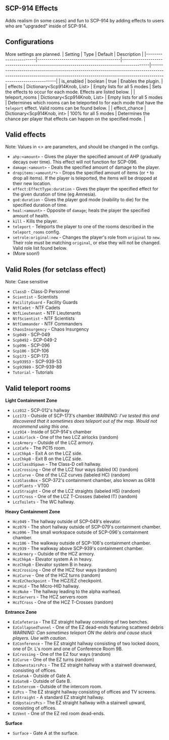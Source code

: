 ## SCP-914 Effects
Adds realism (in some cases) and fun to SCP-914 by adding effects to users who are "upgraded" inside of SCP-914.

## Configurations
More settings are planned.
| Setting               | Type                                    | Default                                                                                   | Description                                                                                                                                                                               |
|-----------------------|-----------------------------------------|-------------------------------------------------------------------------------------------|-------------------------------------------------------------------------------------------------------------------------------------------------------------------------------------------|
| is_enabled            | boolean                                 | true                                                                                      | Enables the plugin.                                                                                                                                                                       |
| effects               | Dictionary<Scp914Knob, List<string>>    | Empty lists for all 5 modes                                                               | Sets the effects to occur for each mode. Effects are listed below.                                                                                                                        |
| teleport_rooms        | Dictionary<Scp914Knob, List<RoomType>>  | Empty lists for all 5 modes                                                               | Determines which rooms can be teleported to for each mode that have the `teleport` effect. Valid rooms can be found below.                                                                |
| effect_chance         | Dictionary<Scp914Knob, int>             | 100% for all 5 modes                                                                      | Determines the chance per player that effects can happen on the specified mode.                                                                                                           |


## Valid effects
Note: Values in <> are parameters, and should be changed in the configs.
- `ahp:<amount>` - Gives the player the specified amount of AHP (gradually decays over time). This effect will not function for SCP-096.
- `damage:<amount>` - Deals the specified amount of damage to the player.
- `dropitems:<amount/*>` - Drops the specified amount of items (or `*` to drop all items). If the player is teleported, the items will be dropped at their new location.
- `effect:EffectType:duration` - Gives the player the specified effect for the given duration of time (eg Amnesia).
- `god:duration` - Gives the player god mode (inability to die) for the specified duration of time.
- `heal:<amount>` - Opposite of `damage`; heals the player the specified amount of health.
- `kill` - Kills the player.
- `teleport` - Teleports the player to one of the rooms described in the `teleport_rooms` config.
- `setrole:original:new` - Changes the player's role from `original` to `new`. Their role must be matching `original`, or else they will not be changed. Valid role list found below.
- (More soon!)

## Valid Roles (for setclass effect)
Note: Case sensitive
- `ClassD` - Class-D Personnel
- `Scientist` - Scientists
- `FacilityGuard` - Facility Guards
- `NtfCadet` - NTF Cadets
- `NtfLieutenant` - NTF Lieutenants
- `NtfScientist` - NTF Scientists
- `NtfCommander` - NTF Commanders
- `ChaosInsurgency` - Chaos Insurgency
- `Scp049` - SCP-049
- `Scp0492` - SCP-049-2
- `Scp096` - SCP-096
- `Scp106` - SCP-106
- `Scp173` - SCP-173
- `Scp93953` - SCP-939-53
- `Scp93989` - SCP-939-89
- `Tutorial` - Tutorials

## Valid teleport rooms
**Light Containment Zone**  
- `Lcz012` - SCP-012's hallway
- `Lcz173` - Outside of SCP-173's chamber *WARNING: I've tested this and discovered that it sometimes does teleport out of the map. Would not recommend using this one.*
- `Lcz914` - Inside of SCP-914's chamber
- `LczAirlock` - One of the two LCZ airlocks (random)
- `LczArmory` - Outside of the LCZ armory.
- `LczCafe` - The PC15 room.
- `LczChkpA` - Exit A on the LCZ side.
- `LczChkpB` - Exit B on the LCZ side.
- `LczClassDSpawn` - The Class-D cell hallway.
- `LczCrossing` - One of the LCZ four ways (labled IX) (random)
- `LczCurve` - One of the LCZ curves (labeled HC) (random)
- `LczGlassBox` - SCP-372's containment chamber, also known as GR18
- `LczPlants` - VT00
- `LczStraight` - One of the LCZ straights (labeled HS) (random)
- `LczTCross` - One of the LCZ T-Crosses (labeled IT) (random)
- `LczToilets` - The WC hallway.  

**Heavy Containment Zone**  
- `Hcz049` - The hallway outside of SCP-049's elevator.
- `Hcz079` - The short hallway outside of SCP-079's containment chamber.
- `Hcz096` - The small workspace outside of SCP-096's containment chamber.
- `Hcz106` - The walkway outside of SCP-106's containment chamber.
- `Hcz939` - The walkway above SCP-939's containment chamber.
- `HczArmory` - Outside of the HCZ armory.
- `HczChkpA` - Elevator system A in heavy.
- `HczChkpB` - Elevator system B in heavy.
- `HczCrossing` - One of the HCZ four ways (random)
- `HczCurve` - One of the HCZ turns (random)
- `HczEzCheckpoint` - The HCZ/EZ checkpoint.
- `HczHid` - The Micro-HID hallway.
- `HczNuke` - The hallway leading to the alpha warhead.
- `HczServers` - The HCZ servers room
- `HczTCross` - One of the HCZ T-Crosses (random)

**Entrance Zone**  
- `EzCafeteria` - The EZ straight hallway consisting of two benches.
- `EzCollapsedTunnel` - One of the EZ dead-ends featuring scattered debris *WARNING: Can sometimes teleport ON the debris and cause stuck players. Use with caution.*
- `EzConference` - The EZ straight hallway consisting of two locked doors, one of Dr. L's room and one of Conference Room 9B.
- `EzCrossing` - One of the EZ four ways (random)
- `EzCurve` - One of the EZ turns (random)
- `EzDownstairsPcs` - The EZ straight hallway with a stairwell downward, consisting of offices.
- `EzGateA` - Outside of Gate A.
- `EzGateB` - Outside of Gate B.
- `EzIntercom` - Outside of the intercom room.
- `EzPcs` - The EZ straight hallway consisting of offices and TV screens.
- `EzStraight` - A standard EZ straight hallway.
- `EzUpstairsPcs` - The EZ straight hallway with a stairwell upward, consisting of offices.
- `EzVent` - One of the EZ red room dead-ends.  

**Surface**  
- `Surface` - Gate A at the surface.